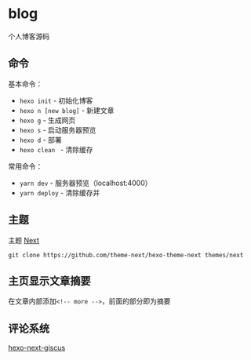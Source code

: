 # blog
个人博客源码

## 命令

基本命令：
- `hexo init` - 初始化博客
- `hexo n [new blog]` - 新建文章
- `hexo g` - 生成网页
- `hexo s` - 启动服务器预览
- `hexo d` - 部署
- `hexo clean ` - 清除缓存

常用命令：

- `yarn dev` - 服务器预览（localhost:4000）
- `yarn deploy` - 清除缓存并

## 主题

主题 [Next](https://github.com/theme-next/hexo-theme-next)

```
git clone https://github.com/theme-next/hexo-theme-next themes/next
```


## 主页显示文章摘要

在文章内部添加`<!-- more -->`，前面的部分即为摘要

## 评论系统

[hexo-next-giscus](https://github.com/next-theme/hexo-next-giscus)
